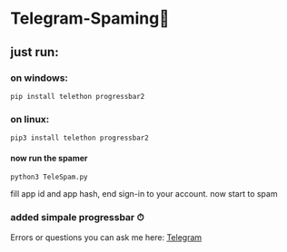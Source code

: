 # Telegram-Spaming🤡

## just run:

### on windows:
```
pip install telethon progressbar2
```
### on linux:
```
pip3 install telethon progressbar2
```

#### now run the spamer

```
python3 TeleSpam.py
```
fill app id and app hash, end sign-in to your  account.
now start to spam

### added simpale progressbar ⏱

Errors or questions you can ask me here: [Telegram](https://t.me/Successfully_deleted)
